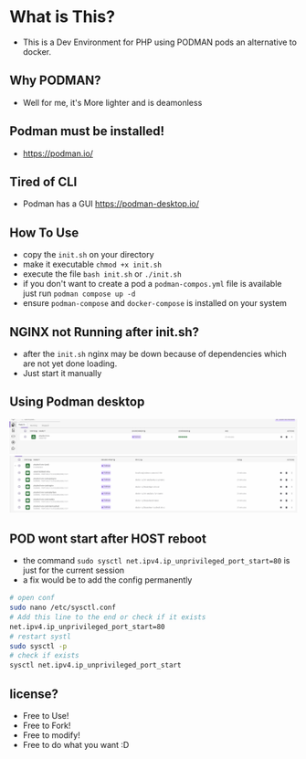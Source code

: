 # What is This?
- This is a Dev Environment for PHP using PODMAN pods an alternative to docker.


## Why PODMAN?
- Well for me, it's More lighter and is deamonless


## Podman must be installed!
- https://podman.io/

## Tired of CLI
- Podman has a GUI https://podman-desktop.io/

## How To Use

- copy the `init.sh` on your directory
- make it executable `chmod +x init.sh`
- execute the file `bash init.sh` or `./init.sh`
- if you don't want to create a pod a `podman-compos.yml` file is available just run `podman compose up -d`
- ensure `podman-compose` and `docker-compose` is installed on your system


## NGINX not Running after init.sh?
- after the `init.sh` nginx may be down because of dependencies which are not yet done loading.
- Just start it manually


## Using Podman desktop
![View the Pods](img/image2.png)
![Usage on Podman Desktop](img/image.png)



## POD wont start after HOST reboot
- the command `sudo sysctl net.ipv4.ip_unprivileged_port_start=80` is just for the current session
- a fix would be to add the config permanently

```bash
# open conf
sudo nano /etc/sysctl.conf
# Add this line to the end or check if it exists 
net.ipv4.ip_unprivileged_port_start=80
# restart systl
sudo sysctl -p
# check if exists
sysctl net.ipv4.ip_unprivileged_port_start
```

## license?
- Free to Use! 
- Free to Fork!
- Free to modify!
- Free to do what you want :D